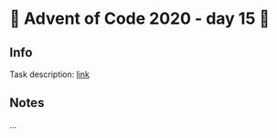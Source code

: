 # 🎄 Advent of Code 2020 - day 15 🎄

## Info

Task description: [link](https://adventofcode.com/2020/day/15)

## Notes

...